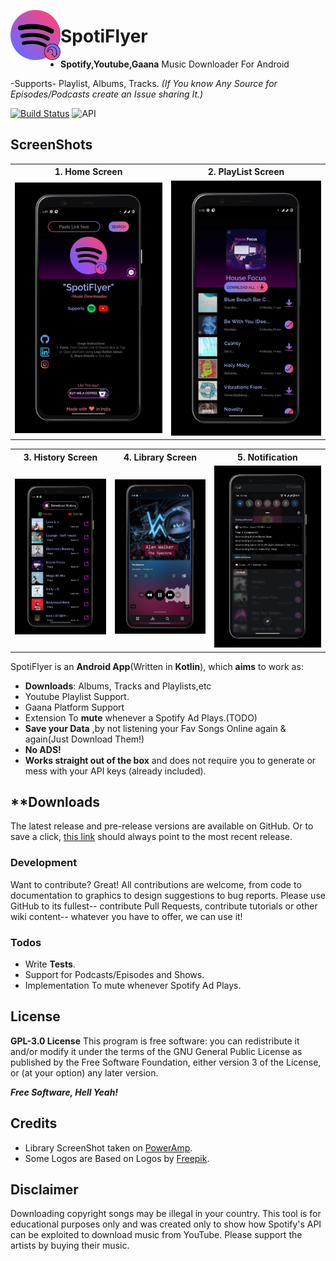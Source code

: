 <a href="https://github.com/Shabinder/SpotiFlyer"><img src="https://github.com/Shabinder/SpotiFlyer/blob/master/app/SpotifyDownload.png" align="left" height="80" width="80" ></a>

# SpotiFlyer
- **Spotify,Youtube,Gaana** Music Downloader For Android

-Supports- Playlist, Albums, Tracks. _(If You know Any Source for Episodes/Podcasts create an Issue sharing It.)_

[![Build Status](https://github.com/Shabinder/SpotiFlyer/blob/master/app/build_passing.svg)](https://github.com/Shabinder/SpotiFlyer/releases)
![API](https://img.shields.io/badge/API-22%2B-brightgreen.svg)



## ScreenShots 
<table style="width:100%">
  <tr>
    <th>1. Home Screen</th>
    <th>2. PlayList Screen</th> 
  </tr>
  <tr>
    <td><img src="ScreenShots/HomeScreen.png"/></td>
    <td><img src="ScreenShots/PlayList.png"/></td> 
  </tr>
</table>

<table style="width:100%">
  <tr>
    <th>3. History Screen</th>
    <th>4. Library Screen</th> 
    <th>5. Notification </th> 
  </tr>
  <tr>
    <td><img src="ScreenShots/DownloadHistory.png"/></td>
    <td><img src="ScreenShots/LibraryScreen2.jpg"/></td> 
    <td><img src="ScreenShots/Notification.png"/></td> 
  </tr>
</table>



SpotiFlyer is an **Android App**(Written in **Kotlin**), which **aims** to work as:
  - **Downloads**: Albums, Tracks and Playlists,etc 
  - Youtube Playlist Support.
  - Gaana Platform Support
  - Extension To **mute** whenever a Spotify Ad Plays.(TODO)
  - **Save your Data** ,by not listening your Fav Songs Online again & again(Just Download Them!)
  - **No ADS!** 
  - **Works straight out of the box** and does not require you to generate or mess with your API keys (already included).

**Downloads
----
The latest release and pre-release versions are available on GitHub.
Or to save a click, [this link](https://github.com/Shabinder/SpotiFlyer/releases/latest) should always point to the most recent release.

### Development
Want to contribute? Great!
All contributions are welcome, from code to documentation to graphics to design suggestions to bug reports. Please use GitHub to its fullest-- contribute Pull Requests, contribute tutorials or other wiki content-- whatever you have to offer, we can use it!

### Todos
 - Write **Tests**.
 - Support for Podcasts/Episodes and Shows.
 - Implementation To mute whenever Spotify Ad Plays.

License
----
**GPL-3.0 License**
This program is free software: you can redistribute it and/or modify it under the terms of the GNU General Public License as published by the Free Software Foundation, either version 3 of the License, or (at your option) any later version.

***Free Software, Hell Yeah!***


Credits
----
 - Library ScreenShot taken on [PowerAmp](https://play.google.com/store/apps/details?id=com.maxmpz.audioplayer&hl=en_IN).
 - Some Logos are Based on Logos by [Freepik](https://www.freepik.com/).
  
  
Disclaimer
----
Downloading copyright songs may be illegal in your country. This tool is for educational purposes only and was created only to show how Spotify's API can be exploited to download music from YouTube. Please support the artists by buying their music.
